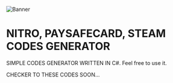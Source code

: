 ![Banner](https://filmdaily.co/wp-content/uploads/2021/06/dis-01.jpg)
# NITRO, PAYSAFECARD, STEAM CODES GENERATOR
SIMPLE CODES GENERATOR WRITTEN IN C#. Feel free to use it.

CHECKER TO THESE CODES SOON...
